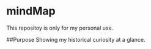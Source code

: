 # mindMap
This repositoy is only for my personal use.

##Purpose
Showing my historical curiosity at a glance.
